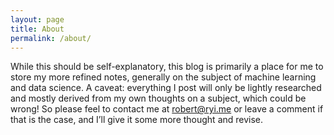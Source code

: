 ```yaml
---
layout: page
title: About
permalink: /about/
---
```


While this should be self-explanatory, this blog is primarily a place for me to store my more refined notes, generally on the subject of machine learning and data science. A caveat: everything I post will only be lightly researched and mostly derived from my own thoughts on a subject, which could be wrong! So please feel to contact me at [robert@ryi.me](mailto:robert@ryi.me) or leave a comment if that is the case, and I’ll give it some more thought and revise.
